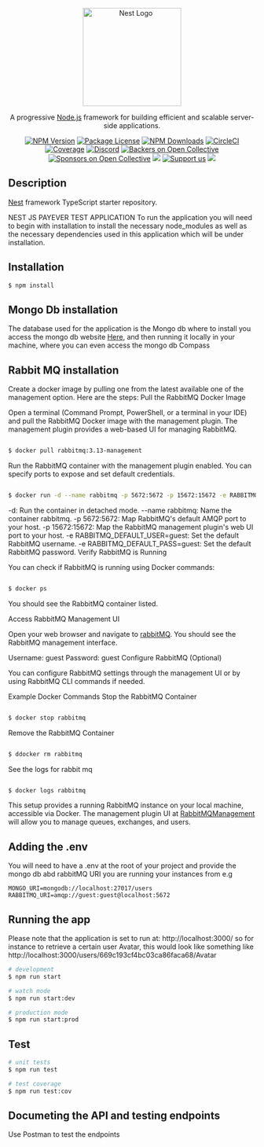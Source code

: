 <p align="center">
  <a href="http://nestjs.com/" target="blank"><img src="https://nestjs.com/img/logo-small.svg" width="200" alt="Nest Logo" /></a>
</p>

[circleci-image]: https://img.shields.io/circleci/build/github/nestjs/nest/master?token=abc123def456
[circleci-url]: https://circleci.com/gh/nestjs/nest

  <p align="center">A progressive <a href="http://nodejs.org" target="_blank">Node.js</a> framework for building efficient and scalable server-side applications.</p>
    <p align="center">
<a href="https://www.npmjs.com/~nestjscore" target="_blank"><img src="https://img.shields.io/npm/v/@nestjs/core.svg" alt="NPM Version" /></a>
<a href="https://www.npmjs.com/~nestjscore" target="_blank"><img src="https://img.shields.io/npm/l/@nestjs/core.svg" alt="Package License" /></a>
<a href="https://www.npmjs.com/~nestjscore" target="_blank"><img src="https://img.shields.io/npm/dm/@nestjs/common.svg" alt="NPM Downloads" /></a>
<a href="https://circleci.com/gh/nestjs/nest" target="_blank"><img src="https://img.shields.io/circleci/build/github/nestjs/nest/master" alt="CircleCI" /></a>
<a href="https://coveralls.io/github/nestjs/nest?branch=master" target="_blank"><img src="https://coveralls.io/repos/github/nestjs/nest/badge.svg?branch=master#9" alt="Coverage" /></a>
<a href="https://discord.gg/G7Qnnhy" target="_blank"><img src="https://img.shields.io/badge/discord-online-brightgreen.svg" alt="Discord"/></a>
<a href="https://opencollective.com/nest#backer" target="_blank"><img src="https://opencollective.com/nest/backers/badge.svg" alt="Backers on Open Collective" /></a>
<a href="https://opencollective.com/nest#sponsor" target="_blank"><img src="https://opencollective.com/nest/sponsors/badge.svg" alt="Sponsors on Open Collective" /></a>
  <a href="https://paypal.me/kamilmysliwiec" target="_blank"><img src="https://img.shields.io/badge/Donate-PayPal-ff3f59.svg"/></a>
    <a href="https://opencollective.com/nest#sponsor"  target="_blank"><img src="https://img.shields.io/badge/Support%20us-Open%20Collective-41B883.svg" alt="Support us"></a>
  <a href="https://twitter.com/nestframework" target="_blank"><img src="https://img.shields.io/twitter/follow/nestframework.svg?style=social&label=Follow"></a>
</p>
  <!--[![Backers on Open Collective](https://opencollective.com/nest/backers/badge.svg)](https://opencollective.com/nest#backer)
  [![Sponsors on Open Collective](https://opencollective.com/nest/sponsors/badge.svg)](https://opencollective.com/nest#sponsor)-->

## Description

[Nest](https://github.com/nestjs/nest) framework TypeScript starter repository.

NEST JS PAYEVER TEST APPLICATION
To run the application you will need to begin with installation to install the necessary node_modules as well as the necessary dependencies used in this application which will be under installation.

## Installation
 
```bash
$ npm install
```
## Mongo Db installation 
The database used for the application is the Mongo db where to install you access the mongo db website [Here](https://www.mongodb.com/try/download/community), and then running it locally in your machine, where you can even access the mongo db Compass 

## Rabbit MQ installation
Create a docker image by pulling one from the latest available one of the management option. Here are the steps:
Pull the RabbitMQ Docker Image

Open a terminal (Command Prompt, PowerShell, or a terminal in your IDE) and pull the RabbitMQ Docker image with the management plugin. The management plugin provides a web-based UI for managing RabbitMQ.

```bash

$ docker pull rabbitmq:3.13-management

```


Run the RabbitMQ container with the management plugin enabled. You can specify ports to expose and set default credentials.
```bash

$ docker run -d --name rabbitmq -p 5672:5672 -p 15672:15672 -e RABBITMQ_DEFAULT_USER=guest -e RABBITMQ_DEFAULT_PASS=guest rabbitmq:3.13-management

```

-d: Run the container in detached mode.
--name rabbitmq: Name the container rabbitmq.
-p 5672:5672: Map RabbitMQ's default AMQP port to your host.
-p 15672:15672: Map the RabbitMQ management plugin's web UI port to your host.
-e RABBITMQ_DEFAULT_USER=guest: Set the default RabbitMQ username.
-e RABBITMQ_DEFAULT_PASS=guest: Set the default RabbitMQ password.
Verify RabbitMQ is Running

You can check if RabbitMQ is running using Docker commands:

```bash

$ docker ps

```
You should see the RabbitMQ container listed.

Access RabbitMQ Management UI

Open your web browser and navigate to [rabbitMQ](http://localhost:15672). You should see the RabbitMQ management interface.

Username: guest
Password: guest
Configure RabbitMQ (Optional)

You can configure RabbitMQ settings through the management UI or by using RabbitMQ CLI commands if needed.

Example Docker Commands
Stop the RabbitMQ Container

```bash

$ docker stop rabbitmq

```

Remove the RabbitMQ Container

```bash

$ ddocker rm rabbitmq

```
See the logs for rabbit mq
```bash

$ docker logs rabbitmq

```

This setup provides a running RabbitMQ instance on your local machine, accessible via Docker. The management plugin UI at [RabbitMQManagement](http://localhost:15672) will allow you to manage queues, exchanges, and users.

## Adding the .env
You will need to have a .env at the root of your project and provide the mongo db abd rabbitMQ URI you are running your instances from e.g
````
MONGO_URI=mongodb://localhost:27017/users
RABBITMQ_URI=amqp://guest:guest@localhost:5672

````
## Running the app
Please note that the application is set to run at: http://localhost:3000/ so for instance to retrieve a certain user Avatar, this would look like something like http://localhost:3000/users/669c193cf4bc03ca86faca68/Avatar
```bash
# development
$ npm run start

# watch mode
$ npm run start:dev

# production mode
$ npm run start:prod
```

## Test

```bash
# unit tests
$ npm run test

# test coverage
$ npm run test:cov
```

## Documeting the API and testing endpoints
Use Postman to test the endpoints 
